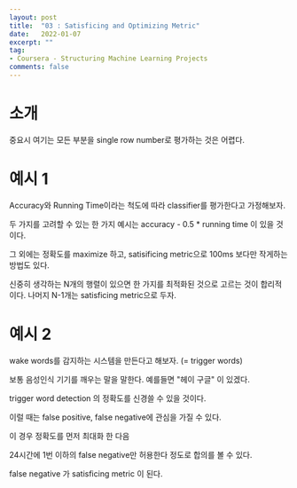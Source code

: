 ```yaml
---
layout: post
title:  "03 : Satisficing and Optimizing Metric"
date:   2022-01-07
excerpt: ""
tag:
- Coursera - Structuring Machine Learning Projects
comments: false
---
```






# 소개

중요시 여기는 모든 부분을 single row number로 평가하는 것은 어렵다.





# 예시 1

Accuracy와 Running Time이라는 척도에 따라 classifier를 평가한다고 가정해보자.

두 가지를 고려할 수 있는 한 가지 예시는 accuracy - 0.5 * running time  이 있을 것이다.

그 외에는 정확도를 maximize 하고, satisificing metric으로 100ms 보다만 작게하는 방법도 있다.

신중히 생각하는 N개의 행렬이 있으면 한 가지를 최적화된 것으로 고르는 것이 합리적이다. 나머지 N-1개는 satisficing metric으로 두자.



# 예시 2

wake words를 감지하는 시스템을 만든다고 해보자.  (= trigger words)

보통 음성인식 기기를 깨우는 말을 말한다. 예를들면 "헤이 구글" 이 있겠다.



trigger word detection 의 정확도를 신경쓸 수 있을 것이다. 

이럴 때는 false positive, false negative에 관심을 가질 수 있다.



이 경우 정확도를 먼저 최대화 한 다음

24시간에 1번 이하의 false negative만 허용한다 정도로 합의를 볼 수 있다.

false negative 가 satisficing metric 이 된다.

